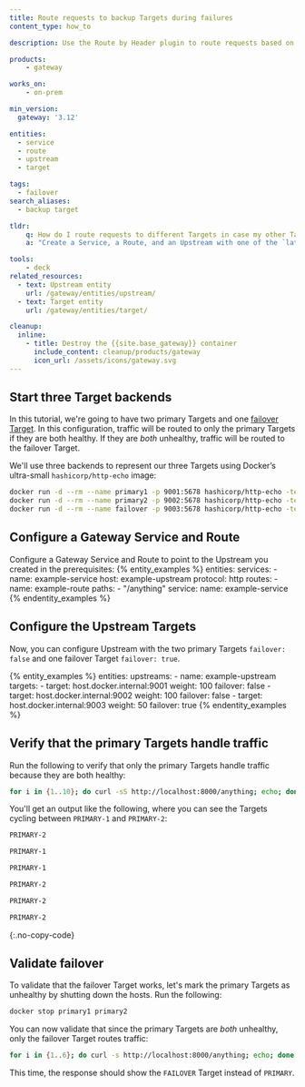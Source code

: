 ```yaml
---
title: Route requests to backup Targets during failures
content_type: how_to

description: Use the Route by Header plugin to route requests based on a header value.

products:
    - gateway

works_on:
    - on-prem

min_version:
  gateway: '3.12'

entities: 
  - service
  - route
  - upstream
  - target

tags:
  - failover
search_aliases:
  - backup target

tldr:
    q: How do I route requests to different Targets in case my other Targets are unhealthy?
    a: "Create a Service, a Route, and an Upstream with one of the `latency`, `least-connections`, or `round-robin` load balancing strategies. Configure primary Targets on the Upstream with `failover: false` and a failover Target with `failover: true`."

tools:
    - deck
related_resources:
  - text: Upstream entity
    url: /gateway/entities/upstream/
  - text: Target entity
    url: /gateway/entities/target/

cleanup:
  inline:
    - title: Destroy the {{site.base_gateway}} container
      include_content: cleanup/products/gateway
      icon_url: /assets/icons/gateway.svg
---
```


## Start three Target backends

In this tutorial, we're going to have two primary Targets and one [failover Target](/gateway/entities/target/#managing-failover-targets). In this configuration, traffic will be routed to only the primary Targets if they are both healthy. If they are *both* unhealthy, traffic will be routed to the failover Target.

We'll use three backends to represent our three Targets using Docker’s ultra-small `hashicorp/http-echo` image:

```sh
docker run -d --rm --name primary1 -p 9001:5678 hashicorp/http-echo -text "PRIMARY-1"
docker run -d --rm --name primary2 -p 9002:5678 hashicorp/http-echo -text "PRIMARY-2"
docker run -d --rm --name failover -p 9003:5678 hashicorp/http-echo -text "FAILOVER"
```

## Configure a Gateway Service and Route

Configure a Gateway Service and Route to point to the Upstream you created in the prerequisites:
{% entity_examples %}
entities:
  services:
    - name: example-service
      host: example-upstream 
      protocol: http
  routes:
    - name: example-route
      paths:
      - "/anything"
      service:
        name: example-service
{% endentity_examples %}

## Configure the Upstream Targets

Now, you can configure Upstream with the two primary Targets `failover: false` and one failover Target `failover: true`. 

{% entity_examples %}
entities:
  upstreams:
    - name: example-upstream
      targets:
        - target: host.docker.internal:9001
          weight: 100
          failover: false
        - target: host.docker.internal:9002
          weight: 100
          failover: false
        - target: host.docker.internal:9003
          weight: 50
          failover: true
{% endentity_examples %}

## Verify that the primary Targets handle traffic

Run the following to verify that only the primary Targets handle traffic because they are both healthy:

```sh
for i in {1..10}; do curl -sS http://localhost:8000/anything; echo; done
```

You'll get an output like the following, where you can see the Targets cycling between `PRIMARY-1` and `PRIMARY-2`:
```sh
PRIMARY-2

PRIMARY-1

PRIMARY-1

PRIMARY-2

PRIMARY-2

PRIMARY-2
```
{:.no-copy-code}

## Validate failover

To validate that the failover Target works, let's mark the primary Targets as unhealthy by shutting down the hosts. Run the following:
```sh
docker stop primary1 primary2
```

You can now validate that since the primary Targets are *both* unhealthy, only the failover Target routes traffic:
```sh
for i in {1..6}; do curl -s http://localhost:8000/anything; echo; done
```
This time, the response should show the `FAILOVER` Target instead of `PRIMARY`.
